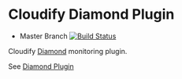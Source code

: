 # Cloudify Diamond Plugin

* Master Branch [![Build Status](https://travis-ci.org/cloudify-cosmo/cloudify-cloudstack-plugin.svg?branch=master)](https://travis-ci.org/cloudify-cosmo/cloudify-cloudstack-plugin)

Cloudify [Diamond](https://github.com/BrightcoveOS/Diamond) monitoring plugin.

See [Diamond Plugin](http://getcloudify.org/guide/3.1/plugin-diamond.html)

